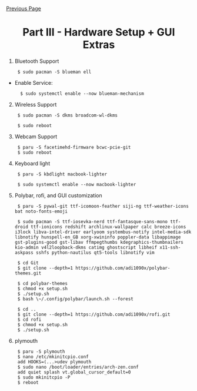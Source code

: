 [Previous Page](//Install-p2.md)
<h1 align="center"> Part III - Hardware Setup + GUI Extras</h1>

1. Bluetooth Support

   ```shell
    $ sudo pacman -S blueman ell
   ```

- Enable Service:

  ```shell
    $ sudo systemctl enable --now blueman-mechanism
  ```

2. Wireless Support

   ```shell
    $ sudo pacman -S dkms broadcom-wl-dkms
   
    $ sudo reboot
   ```
3. Webcam Support

   ```shell
    $ paru -S facetimehd-firmware bcwc-pcie-git
    $ sudo reboot
   ```
4. Keyboard light

   ```shell
    $ paru -S kbdlight macbook-lighter
   
    $ sudo systemctl enable --now macbook-lighter
   ```
5. Polybar, rofi, and GUI customization
   ```shell
    $ paru -S pywal-git ttf-icomoon-feather siji-ng ttf-weather-icons bat noto-fonts-emoji

    $ sudo pacman -S ttf-iosevka-nerd ttf-fantasque-sans-mono ttf-droid ttf-ionicons redshift archlinux-wallpaper calc breeze-icons i3lock libva-intel-driver earlyoom systembus-notify intel-media-sdk libnotify hunspell-en_GB xorg-xwininfo poppler-data libappimage gst-plugins-good gst-libav ffmpegthumbs kdegraphics-thumbnailers kio-admin v4l2loopback-dkms catimg ghostscript libheif x11-ssh-askpass sshfs python-nautilus qt5-tools libnotify vim 
   
    $ cd Git
    $ git clone --depth=1 https://github.com/adi1090x/polybar-themes.git
   
    $ cd polybar-themes
    $ chmod +x setup.sh
    $ ./setup.sh
    $ bash \~/.config/polybar/launch.sh --forest

    $ cd ..
    $ git clone --depth=1 https://github.com/adi1090x/rofi.git
    $ cd rofi
    $ chmod +x setup.sh
    $ ./setup.sh
   ```
6. plymouth

   ```shell
    $ paru -S plymouth
    $ nano /etc/mkinitcpio.conf
    add HOOKS=(...>udev plymouth
    $ sudo nano /boot/loader/entries/arch-zen.conf  
    add quiet splash vt.global_cursor_default=0
    $ sudo mkinitcpio -P
    $ reboot
   ```